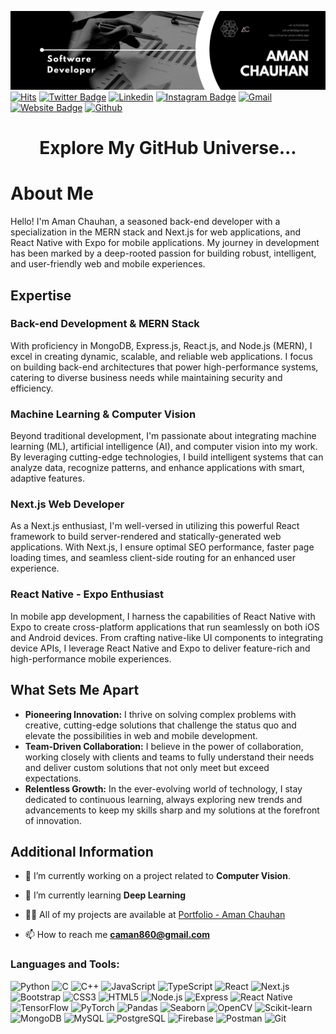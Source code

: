 ![logo](https://github.com/Chauhan-Aman/Chauhan-Aman/blob/main/GitHub-AmanChauhan.png)
[![Hits](https://hits.seeyoufarm.com/api/count/incr/badge.svg?url=https%3A%2F%2Fgithub.com%2FChauhan-Aman%2FChauhan-Aman&count_bg=%2379C83D&title_bg=%23555555&icon=&icon_color=%23E7E7E7&title=Profile+Views&edge_flat=false)](https://hits.seeyoufarm.com
)
[![Twitter Badge](https://img.shields.io/badge/-Twitter-1da1f2?labelColor=1da1f2&logo=x&logoColor=white&link=https://x.com/ChauhanAman03)](https://x.com/ChauhanAman03)
[![Linkedin](https://img.shields.io/badge/-LinkedIn-blue?style=flat&logo=Linkedin&logoColor=white)](https://www.linkedin.com/in/aman-chauhan-779955256/)
[![Instagram Badge](https://img.shields.io/badge/-Instagram-purple?logo=instagram&logoColor=white&link=https://instagram.com/_.ig_aman/)](https://www.instagram.com/_.ig_aman)
[![Gmail](https://img.shields.io/badge/-Gmail-c14438?style=flat&logo=Gmail&logoColor=white)](mailto:caman860@gmail.com)
[![Website Badge](https://img.shields.io/badge/-Portfolio-c14438?style=flat&logo=Google-Chrome&logoColor=white&link=https://chauhan-aman.netlify.app/)](https://chauhan-aman.netlify.app/)
[![Github](https://img.shields.io/github/followers/Chauhan-Aman?label=Follow&style=social)](https://github.com/Chauhan-Aman)
<h1 align="center">Explore My GitHub Universe...</h1>
<h1>About Me</h1>

  <p>Hello! I'm Aman Chauhan, a seasoned back-end developer with a specialization in the MERN stack and Next.js for web applications, and React Native with Expo for mobile applications. My journey in development has been marked by a deep-rooted passion for building robust, intelligent, and user-friendly web and mobile experiences.</p>

<h2>Expertise</h2>

<h3>Back-end Development & MERN Stack</h3>
<p>With proficiency in MongoDB, Express.js, React.js, and Node.js (MERN), I excel in creating dynamic, scalable, and reliable web applications. I focus on building back-end architectures that power high-performance systems, catering to diverse business needs while maintaining security and efficiency.</p>

<h3>Machine Learning & Computer Vision</h3>
<p>Beyond traditional development, I'm passionate about integrating machine learning (ML), artificial intelligence (AI), and computer vision into my work. By leveraging cutting-edge technologies, I build intelligent systems that can analyze data, recognize patterns, and enhance applications with smart, adaptive features.</p>

<h3>Next.js Web Developer</h3>
<p>As a Next.js enthusiast, I'm well-versed in utilizing this powerful React framework to build server-rendered and statically-generated web applications. With Next.js, I ensure optimal SEO performance, faster page loading times, and seamless client-side routing for an enhanced user experience.</p>

<h3>React Native - Expo Enthusiast</h3>
<p>In mobile app development, I harness the capabilities of React Native with Expo to create cross-platform applications that run seamlessly on both iOS and Android devices. From crafting native-like UI components to integrating device APIs, I leverage React Native and Expo to deliver feature-rich and high-performance mobile experiences.</p>

  <h2>What Sets Me Apart</h2>
  <ul>
    <li><strong>Pioneering Innovation:</strong> I thrive on solving complex problems with creative, cutting-edge solutions that challenge the status quo and elevate the possibilities in web and mobile development.</li>
<li><strong>Team-Driven Collaboration:</strong> I believe in the power of collaboration, working closely with clients and teams to fully understand their needs and deliver custom solutions that not only meet but exceed expectations.</li>
<li><strong>Relentless Growth:</strong> In the ever-evolving world of technology, I stay dedicated to continuous learning, always exploring new trends and advancements to keep my skills sharp and my solutions at the forefront of innovation.</li>
  </ul>

<h2>Additional Information</h2>

- 🔭 I’m currently working on a project related to **Computer Vision**.

- 🌱 I’m currently learning **Deep Learning**

- 👨‍💻 All of my projects are available at [Portfolio - Aman Chauhan](https://chauhan-aman.netlify.app/work)

- 📫 How to reach me **caman860@gmail.com**

<h3 align="left">Languages and Tools:</h3>

![Python](https://img.shields.io/badge/-Python-05122A?style=flat-square&logo=Python&color=353535)
![C](https://img.shields.io/badge/-C-05122A?style=flat-square&logo=C&color=353535)
![C++](https://img.shields.io/badge/-C%2B%2B-05122A?style=flat-square&logo=C++&color=353535)
![JavaScript](https://img.shields.io/badge/-JavaScript-05122A?style=flat-square&logo=JavaScript&color=353535)
![TypeScript](https://img.shields.io/badge/-TypeScript-05122A?style=flat-square&logo=TypeScript&color=353535)
![React](https://img.shields.io/badge/-React-05122A?style=flat-square&logo=React&color=353535)
![Next.js](https://img.shields.io/badge/-Next.js-05122A?style=flat-square&logo=Next.js&color=353535)
![Bootstrap](https://img.shields.io/badge/-Bootstrap-05122A?style=flat-square&logo=Bootstrap&color=353535)
![CSS3](https://img.shields.io/badge/-Css3-05122A?style=flat-square&logo=Css3&color=353535)
![HTML5](https://img.shields.io/badge/-Html5-05122A?style=flat-square&logo=Html5&color=353535)
![Node.js](https://img.shields.io/badge/-Nodejs-05122A?style=flat-square&logo=Node.js&color=353535)
![Express](https://img.shields.io/badge/-Express-05122A?style=flat-square&logo=Express&color=353535)
![React Native](https://img.shields.io/badge/-React%20Native-05122A?style=flat-square&logo=react&logoColor=white&color=353535)
![TensorFlow](https://img.shields.io/badge/-Tensorflow-05122A?style=flat-square&logo=Tensorflow&color=353535)
![PyTorch](https://img.shields.io/badge/-Pytorch-05122A?style=flat-square&logo=Pytorch&color=353535)
![Pandas](https://img.shields.io/badge/-Pandas-05122A?style=flat-square&logo=Pandas&color=353535)
![Seaborn](https://img.shields.io/badge/-Seaborn-05122A?style=flat-square&logo=Seaborn&color=353535)
![OpenCV](https://img.shields.io/badge/-Opencv-05122A?style=flat-square&logo=Opencv&color=353535)
![Scikit-learn](https://img.shields.io/badge/-Scikit_learn-05122A?style=flat-square&logo=Scikit_learn&color=353535)
![MongoDB](https://img.shields.io/badge/-Mongodb-05122A?style=flat-square&logo=Mongodb&color=353535)
![MySQL](https://img.shields.io/badge/-Mysql-05122A?style=flat-square&logo=Mysql&color=353535)
![PostgreSQL](https://img.shields.io/badge/-Postgresql-05122A?style=flat-square&logo=Postgresql&color=353535)
![Firebase](https://img.shields.io/badge/-Firebase-05122A?style=flat-square&logo=Firebase&color=353535)
![Postman](https://img.shields.io/badge/-Postman-05122A?style=flat-square&logo=Postman&color=353535)
![Git](https://img.shields.io/badge/-Git-05122A?style=flat-square&logo=Git&color=353535)

<div>
<!--   <img width="45%" align="left" src="https://github-readme-stats.vercel.app/api/top-langs?username=Chauhan-Aman&show_icons=true&locale=en&layout=compact" alt="Chauhan-Aman" /> -->
<!--   <img width="50%"  src="https://github-readme-streak-stats.herokuapp.com/?user=Chauhan-Aman&" alt="Chauhan-Aman" /> -->
</div>
